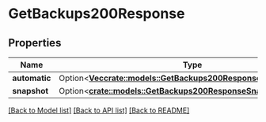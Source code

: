 # GetBackups200Response

## Properties

Name | Type | Description | Notes
------------ | ------------- | ------------- | -------------
**automatic** | Option<[**Vec<crate::models::GetBackups200ResponseAutomaticInner>**](getBackups_200_response_automatic_inner.md)> |  | [optional]
**snapshot** | Option<[**crate::models::GetBackups200ResponseSnapshot**](getBackups_200_response_snapshot.md)> |  | [optional]

[[Back to Model list]](../README.md#documentation-for-models) [[Back to API list]](../README.md#documentation-for-api-endpoints) [[Back to README]](../README.md)


